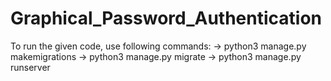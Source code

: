 # Graphical_Password_Authentication

To run the given code, use following commands:
-> python3 manage.py makemigrations
-> python3 manage.py migrate
-> python3 manage.py runserver
